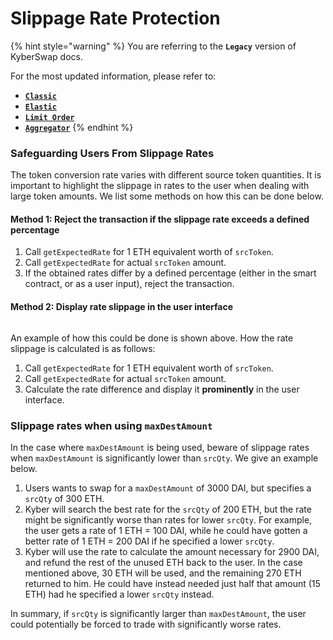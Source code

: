# Slippage Rate Protection

{% hint style="warning" %}
You are referring to the **`Legacy`** version of KyberSwap docs.

For the most updated information, please refer to:

* [**`Classic`**](broken-reference)
* [**`Elastic`**](../kyberswap-elastic/)
* [**`Limit Order`**](../../../kyberswap-solutions/limit-order/)
* [**`Aggregator`**](../../../kyberswap-solutions/kyberswap-aggregator/)
{% endhint %}

### Safeguarding Users From Slippage Rates[​](https://docs.kyberswap.com/Legacy/integrations/slippage-rate-protection#safeguarding-users-from-slippage-rates) <a href="#safeguarding-users-from-slippage-rates" id="safeguarding-users-from-slippage-rates"></a>

The token conversion rate varies with different source token quantities. It is important to highlight the slippage in rates to the user when dealing with large token amounts. We list some methods on how this can be done below.

#### Method 1: Reject the transaction if the slippage rate exceeds a defined percentage[​](https://docs.kyberswap.com/Legacy/integrations/slippage-rate-protection#method-1-reject-the-transaction-if-the-slippage-rate-exceeds-a-defined-percentage) <a href="#method-1-reject-the-transaction-if-the-slippage-rate-exceeds-a-defined-percentage" id="method-1-reject-the-transaction-if-the-slippage-rate-exceeds-a-defined-percentage"></a>

1. Call `getExpectedRate` for 1 ETH equivalent worth of `srcToken`.
2. Call `getExpectedRate` for actual `srcToken` amount.
3. If the obtained rates differ by a defined percentage (either in the smart contract, or as a user input), reject the transaction.

#### Method 2: Display rate slippage in the user interface[​](https://docs.kyberswap.com/Legacy/integrations/slippage-rate-protection#method-2-display-rate-slippage-in-the-user-interface) <a href="#method-2-display-rate-slippage-in-the-user-interface" id="method-2-display-rate-slippage-in-the-user-interface"></a>

<figure><img src="https://docs.kyberswap.com/assets/images/showing-slippage-rate-7ee9fcae6a397578a47f6302ac729a74.jpeg" alt=""><figcaption></figcaption></figure>

&#x20;An example of how this could be done is shown above. How the rate slippage is calculated is as follows:

1. Call `getExpectedRate` for 1 ETH equivalent worth of `srcToken`.
2. Call `getExpectedRate` for actual `srcToken` amount.
3. Calculate the rate difference and display it **prominently** in the user interface.

### Slippage rates when using `maxDestAmount`[​](https://docs.kyberswap.com/Legacy/integrations/slippage-rate-protection#slippage-rates-when-using-maxdestamount) <a href="#slippage-rates-when-using-maxdestamount" id="slippage-rates-when-using-maxdestamount"></a>

In the case where `maxDestAmount` is being used, beware of slippage rates when `maxDestAmount` is significantly lower than `srcQty`. We give an example below.

1. Users wants to swap for a `maxDestAmount` of 3000 DAI, but specifies a `srcQty` of 300 ETH.
2. Kyber will search the best rate for the `srcQty` of 200 ETH, but the rate might be significantly worse than rates for lower `srcQty`. For example, the user gets a rate of 1 ETH = 100 DAI, while he could have gotten a better rate of 1 ETH = 200 DAI if he specified a lower `srcQty`.
3. Kyber will use the rate to calculate the amount necessary for 2900 DAI, and refund the rest of the unused ETH back to the user. In the case mentioned above, 30 ETH will be used, and the remaining 270 ETH returned to him. He could have instead needed just half that amount (15 ETH) had he specified a lower `srcQty` instead.

In summary, if `srcQty` is significantly larger than `maxDestAmount`, the user could potentially be forced to trade with significantly worse rates.
